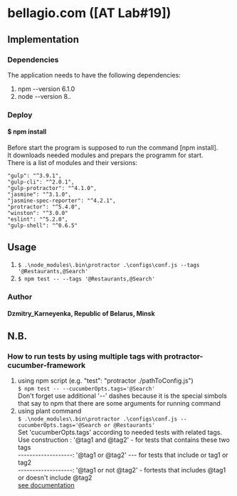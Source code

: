 # bellagio.com ([AT Lab#19])


## Implementation

### Dependencies

The application needs to have the following dependencies:
1. npm --version 6.1.0
2. node --version 8.*.*

### Deploy

#### $ npm install

Before start the program is supposed to run the command [npm install].<br> 
It downloads needed modules and prepars the programm for start.<br>
There is a list of modules and their versions:

    "gulp": "^3.9.1",
    "gulp-cli": "^2.0.1",
    "gulp-protractor": "^4.1.0",
    "jasmine": "^3.1.0",
    "jasmine-spec-reporter": "^4.2.1",
    "protractor": "^5.4.0",
    "winston": "^3.0.0"
    "eslint": "^5.2.0",
    "gulp-shell": "^0.6.5"

## Usage
1. `$ .\node_modules\.bin\protractor .\configs\conf.js --tags '@Restaurants,@Search'`<br>
2. `$ npm test -- --tags '@Restaurants,@Search'`<br>

### Author
#### Dzmitry_Karneyenka, Republic of Belarus, Minsk 

## N.B.
### How to run tests by using multiple tags with protractor-cucumber-framework
 1. using npm script (e.g. "test": "protractor ./pathToConfig.js") <br>
`$ npm test -- --cucumberOpts.tags='@Search'`<br>
Don't forget use additional '--' dashes because it is the special simbols that say to npm that there are some arguments for running command<br>
 2. using plant command<br>
`$ .\node_modules\.bin\protractor .\configs\conf.js --cucumberOpts.tags='@Search or @Restaurants'`<br>
Set 'cucumberOpts.tags' according to needed tests with related tags.<br>
 Use construction : '@tag1 and @tag2' - for tests that contains these two tags<br>
 -------------------: '@tag1 or @tag2' --- for tests that include or tag1 or tag2<br>
 -------------------: '@tag1 or not @tag2' - fortests that includes @tag1 or doesn't include @tag2<br>
 [see documentation](https://docs.cucumber.io/cucumber/tag-expressions/)<br>


